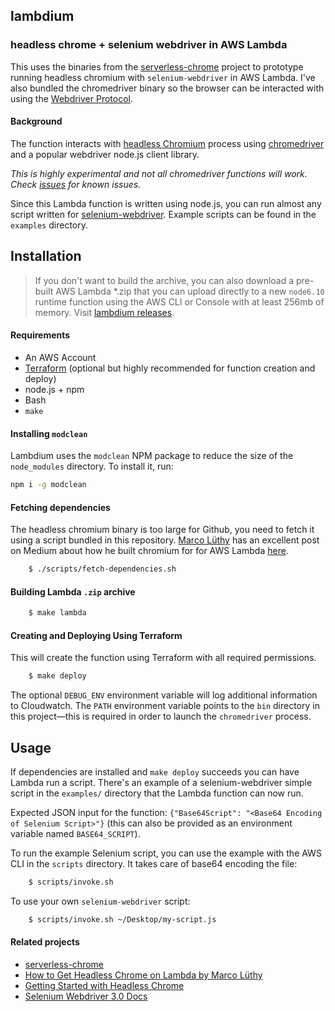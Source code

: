## lambdium
### headless chrome + selenium webdriver in AWS Lambda

This uses the binaries from the [serverless-chrome](https://github.com/adieuadieu/serverless-chrome) project to prototype running headless chromium with `selenium-webdriver` in AWS Lambda. I've also bundled the chromedriver binary so the browser can be interacted with using the [Webdriver Protocol](https://www.w3.org/TR/webdriver/).

#### Background

The function interacts with [headless Chromium](https://chromium.googlesource.com/chromium/src/+/lkgr/headless/README.md) process using [chromedriver](https://sites.google.com/a/chromium.org/chromedriver/) and a popular webdriver node.js client library. 

*This is highly experimental and not all chromedriver functions will work. Check [issues](https://github.com/smithclay/lambdium/issues) for known issues.*

Since this Lambda function is written using node.js, you can run almost any script written for [selenium-webdriver](https://www.npmjs.com/package/selenium-webdriver). Example scripts can be found in the `examples` directory.

## Installation

> If you don't want to build the archive, you can also download a pre-built AWS Lambda *.zip that you can upload directly to a new `node6.10` runtime function using the AWS CLI or Console with at least 256mb of memory. Visit [lambdium releases](https://github.com/smithclay/lambdium/releases).

#### Requirements

* An AWS Account
* [Terraform](https://terraform.io) (optional but highly recommended for function creation and deploy)
* node.js + npm
* Bash
* `make`

#### Installing `modclean`

Lambdium uses the `modclean` NPM package to reduce the size of the `node_modules` directory. To install it, run:

```sh
npm i -g modclean
```

#### Fetching dependencies

The headless chromium binary is too large for Github, you need to fetch it using a script bundled in this repository. [Marco Lüthy](https://github.com/adieuadieu) has an excellent post on Medium about how he built chromium for for AWS Lambda [here](https://medium.com/@marco.luethy/running-headless-chrome-on-aws-lambda-fa82ad33a9eb). 

```sh
    $ ./scripts/fetch-dependencies.sh
```

#### Building Lambda `.zip` archive

```sh
    $ make lambda
```

#### Creating and Deploying Using Terraform

This will create the function using Terraform with all required permissions.

```sh
    $ make deploy
```

The optional `DEBUG_ENV` environment variable will log additional information to Cloudwatch. The `PATH` environment variable points to the `bin` directory in this project—this is required in order to launch the `chromedriver` process.

## Usage

If dependencies are installed and `make deploy` succeeds you can have Lambda run a script. There's an example of a selenium-webdriver simple script in the `examples/` directory that the Lambda function can now run.

Expected JSON input for the function: `{"Base64Script": "<Base64 Encoding of Selenium Script>"}` (this can also be provided as an environment variable named `BASE64_SCRIPT`).

To run the example Selenium script, you can use the example with the AWS CLI in the `scripts` directory. It takes care of base64 encoding the file:

```sh
    $ scripts/invoke.sh
```

To use your own `selenium-webdriver` script:

```sh
    $ scripts/invoke.sh ~/Desktop/my-script.js
```

#### Related projects
* [serverless-chrome](https://github.com/adieuadieu/serverless-chrome)
* [How to Get Headless Chrome on Lambda by Marco Lüthy](https://medium.com/@marco.luethy/running-headless-chrome-on-aws-lambda-fa82ad33a9eb)
* [Getting Started with Headless Chrome](https://developers.google.com/web/updates/2017/04/headless-chrome)
* [Selenium Webdriver 3.0 Docs](https://seleniumhq.github.io/selenium/docs/api/javascript/module/selenium-webdriver/index.html)
